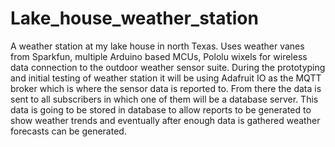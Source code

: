 # Lake_house_weather_station
A weather station at my lake house in north Texas. Uses weather vanes from Sparkfun, multiple Arduino based MCUs, Pololu wixels for wireless data connection to the outdoor weather sensor suite.
During the prototyping and initial testing of weather station it will be using Adafruit IO as the MQTT broker which is where the sensor data is reported to. From there the data is sent to all subscribers in which one of them will be a database server. This data is going to be stored in database to allow reports to be generated to show weather trends and eventually after enough data is gathered weather forecasts can be generated.
